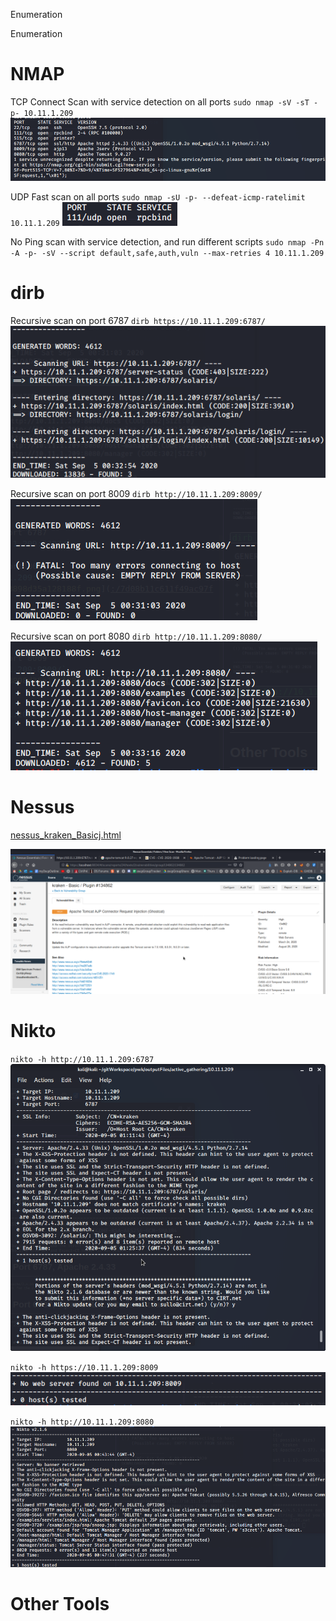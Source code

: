 Enumeration

Enumeration

# NMAP
TCP Connect Scan with service detection on all ports
`sudo nmap -sV -sT -p- 10.11.1.209`
![5ab1b8a7b6179ee79203b72d5f727b5e.png](../../../_resources/508fb960b86f4634addedb825fcff36e.png)

UDP Fast scan on all ports
`sudo nmap -sU -p- --defeat-icmp-ratelimit 10.11.1.209`
![a59513699c913d3cca977038700b5de0.png](../../../_resources/8ad895a354b246cfb975328e0747d5b8.png)

No Ping scan with service detection, and run different scripts
`sudo nmap -Pn -A -p- -sV --script default,safe,auth,vuln --max-retries 4 10.11.1.209`


# dirb
Recursive scan on port 6787
`dirb https://10.11.1.209:6787/`
![9bae74e279f25fb56ff650ea9de77ae1.png](../../../_resources/0aff1a34f51c4173a23052bb697a2996.png)

Recursive scan on port 8009
`dirb http://10.11.1.209:8009/`
![b12db90af19e2f5a5576379d96339ec0.png](../../../_resources/4c9135f3cbb34bde9732d7abb25645f9.png)

Recursive scan on port 8080
`dirb http://10.11.1.209:8080/`
![1d7e7d4c0ce1b74f7e441b9d9a6f4baa.png](../../../_resources/ae93ad20705f46a9965fc41cb692ac03.png)



# Nessus
[nessus_kraken_Basicj.html](../../../_resources/bcf596abfe654ec1b6926ef0a9e69699.html)

![822f492aa0093521cb524f5e54a5cbb1.png](../../../_resources/fbac8b312ec34967b56744b32223dbda.png)







# Nikto
`nikto -h http://10.11.1.209:6787`
![113884c47f14b9bde771b840cd15243f.png](../../../_resources/3e9e5c72bc3f47bf82665f9580364926.png)

`nikto -h https://10.11.1.209:8009`
![1d11f2d949091f5f24042e09a094e534.png](../../../_resources/33a31a2ca98343d19178c4dd78da87c7.png)

`nikto -h http://10.11.1.209:8080`
![8b07c24b46ae375c5c67eb1057eddb40.png](../../../_resources/999a42c6b0ca49a78fed1a8be083e059.png)



















# Other Tools
